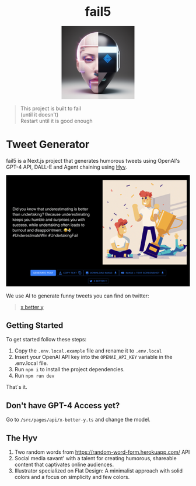 <h1 align="center"><big>fail5</big></h1>

<p align="center"><img src="public/logo.png" alt="logo" width="200"/></p>

> This project is built to fail  
> (until it doesn't)  
> Restart until it is good enough

# Tweet Generator

fail5 is a Next.js project that generates humorous tweets using OpenAI's GPT-4 API, DALL-E and Agent chaining using [Hyv](https://github.com/failfa-st/hyv).

![x-better-y ui](/public/x-better-y-ui.png)

We use AI to generate funny tweets you can find on twitter:

> [x better y](https://twitter.com/XbetterY)

## Getting Started

To get started follow these steps:

1. Copy the `.env.local.example` file and rename it to `.env.local`
2. Insert your OpenAI API key into the `OPENAI_API_KEY` variable in the .env.local file.
3. Run `npm i` to install the project dependencies.
4. Run `npm run dev`

That´s it.

## Don't have GPT-4 Access yet?

Go to `/src/pages/api/x-better-y.ts` and change the model.

## The Hyv

1. Two random words from https://random-word-form.herokuapp.com/ API
2. Social media savant' with a talent for creating humorous, shareable content that captivates online audiences.
3. Illustrator specialized on Flat Design: A minimalist approach with solid colors and a focus on simplicity and few colors.
